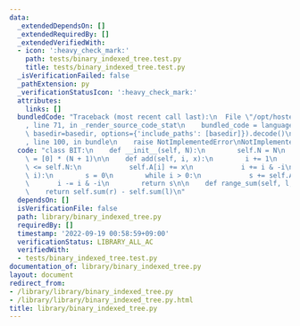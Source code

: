 ```yaml
---
data:
  _extendedDependsOn: []
  _extendedRequiredBy: []
  _extendedVerifiedWith:
  - icon: ':heavy_check_mark:'
    path: tests/binary_indexed_tree.test.py
    title: tests/binary_indexed_tree.test.py
  _isVerificationFailed: false
  _pathExtension: py
  _verificationStatusIcon: ':heavy_check_mark:'
  attributes:
    links: []
  bundledCode: "Traceback (most recent call last):\n  File \"/opt/hostedtoolcache/PyPy/3.7.13/x64/site-packages/onlinejudge_verify/documentation/build.py\"\
    , line 71, in _render_source_code_stat\n    bundled_code = language.bundle(stat.path,\
    \ basedir=basedir, options={'include_paths': [basedir]}).decode()\n  File \"/opt/hostedtoolcache/PyPy/3.7.13/x64/site-packages/onlinejudge_verify/languages/python.py\"\
    , line 100, in bundle\n    raise NotImplementedError\nNotImplementedError\n"
  code: "class BIT:\n    def __init__(self, N):\n        self.N = N\n        self.A\
    \ = [0] * (N + 1)\n\n    def add(self, i, x):\n        i += 1\n        while i\
    \ <= self.N:\n            self.A[i] += x\n            i += i & -i\n\n    def sum(self,\
    \ i):\n        s = 0\n        while i > 0:\n            s += self.A[i]\n     \
    \       i -= i & -i\n        return s\n\n    def range_sum(self, l, r):\n    \
    \    return self.sum(r) - self.sum(l)\n"
  dependsOn: []
  isVerificationFile: false
  path: library/binary_indexed_tree.py
  requiredBy: []
  timestamp: '2022-09-19 00:58:59+09:00'
  verificationStatus: LIBRARY_ALL_AC
  verifiedWith:
  - tests/binary_indexed_tree.test.py
documentation_of: library/binary_indexed_tree.py
layout: document
redirect_from:
- /library/library/binary_indexed_tree.py
- /library/library/binary_indexed_tree.py.html
title: library/binary_indexed_tree.py
---
```

